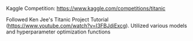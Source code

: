Kaggle Competition: https://www.kaggle.com/competitions/titanic

Followed Ken Jee's Titanic Project Tutorial (https://www.youtube.com/watch?v=I3FBJdiExcg).
Utilized various models and hyperparameter optimization functions 
